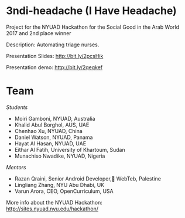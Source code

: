 # 3ndi-headache (I Have Headache)
Project for the NYUAD Hackathon for the Social Good in the Arab World 2017 and 2nd place winner

Description: Automating triage nurses.

Presentation Slides: http://bit.ly/2pcsHik 

Presentation demo: http://bit.ly/2qeqkef

# Team
*Students*
* Moiri Gamboni, NYUAD, Australia
* Khalid Abul Borghol, AUS, UAE
* Chenhao Xu, NYUAD, China
* Daniel Watson, NYUAD, Panama
* Hayat Al Hasan, NYUAD, UAE
* Eithar Al Fatih, University of Khartoum, Sudan
* Munachiso Nwadike, NYUAD, Nigeria

*Mentors*
* Razan Qraini, Senior Android Developer, ًWebTeb, Palestine
* Lingliang Zhang, NYU Abu Dhabi, UK
* Varun Arora, CEO, OpenCurriculum, USA 

More info about the NYUAD Hackathon: http://sites.nyuad.nyu.edu/hackathon/
